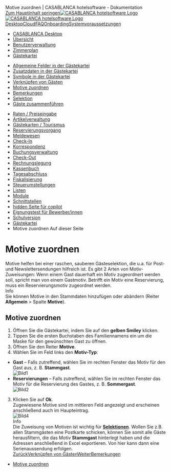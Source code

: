 Motive zuordnen | CASABLANCA hotelsoftware - Dokumentation  
[Zum Hauptinhalt springen](https://docs.casablanca.at/desktop/guest_profile/assing_motifs/#__docusaurus_skipToContent_fallback)[![CASABLANCA hotelsoftware Logo](https://docs.casablanca.at/img/logo.png) ![CASABLANCA hotelsoftware Logo](https://docs.casablanca.at/img/Casablanca_LOGO_2022_neg.png)](https://docs.casablanca.at/) [Desktop](https://docs.casablanca.at/desktop/desktop/)[Cloud](https://docs.casablanca.at/cloud/cloud_systems/)[FAQ](https://docs.casablanca.at/faq)[Onboarding](https://docs.casablanca.at/onboarding/fiscalization)[Systemvoraussetzungen](https://docs.casablanca.at/system_requirements)  
* [CASABLANCA Desktop](https://docs.casablanca.at/desktop/desktop/)
* [Übersicht](https://docs.casablanca.at/desktop/interface/)
* [Benutzerverwaltung](https://docs.casablanca.at/desktop/user_management/)
* [Zimmerplan](https://docs.casablanca.at/desktop/room_plan/)
* [Gästekartei](https://docs.casablanca.at/desktop/guest_profile/)
+ [Allgemeine Felder in der Gästekartei](https://docs.casablanca.at/desktop/guest_profile/common_settings)
+ [Zusatzdaten in der Gästekartei](https://docs.casablanca.at/desktop/guest_profile/additional_data)
+ [Symbole in der Gästekartei](https://docs.casablanca.at/desktop/guest_profile/guest_symbols)
+ [Verknüpfen von Gästen](https://docs.casablanca.at/desktop/guest_profile/contact_persons)
+ [Motive zuordnen](https://docs.casablanca.at/desktop/guest_profile/assing_motifs)
+ [Bemerkungen](https://docs.casablanca.at/desktop/guest_profile/remarks)
+ [Selektion](https://docs.casablanca.at/desktop/guest_profile/selection)
+ [Gäste zusammenführen](https://docs.casablanca.at/desktop/guest_profile/guest_duplicates)
* [Raten / Preiseingabe](https://docs.casablanca.at/desktop/raten/)
* [Artikelverwaltung](https://docs.casablanca.at/desktop/articles/)
* [Gästekarten / Tourismus](https://docs.casablanca.at/desktop/guest_cards/)
* [Reservierungsvorgang](https://docs.casablanca.at/desktop/reservation_process/)
* [Meldewesen](https://docs.casablanca.at/desktop/registration/)
* [Check-In](https://docs.casablanca.at/desktop/check_in/)
* [Korrespondenz](https://docs.casablanca.at/desktop/correspondence/)
* [Buchungsverwaltung](https://docs.casablanca.at/desktop/account/)
* [Check-Out](https://docs.casablanca.at/desktop/check-out/)
* [Rechnungslegung](https://docs.casablanca.at/desktop/accounting/)
* [Kassenbuch](https://docs.casablanca.at/desktop/cashbook/)
* [Tagesabschluss](https://docs.casablanca.at/desktop/daily_closing/)
* [Fiskalisierung](https://docs.casablanca.at/desktop/fiscalization/)
* [Steuerumstellungen](https://docs.casablanca.at/desktop/tax_changes/)
* [Listen](https://docs.casablanca.at/desktop/lists/)
* [Module](https://docs.casablanca.at/desktop/module/)
* [Schnittstellen](https://docs.casablanca.at/desktop/interfaces/)
* [hidden Seite für copilot](https://docs.casablanca.at/desktop/hidden_copilot)
* [Eignungstest für Bewerber/innen](https://docs.casablanca.at/desktop/qualification)
* [Schulversion](https://docs.casablanca.at/desktop/schoolversion)  
* [Gästekartei](https://docs.casablanca.at/desktop/guest_profile/)
* Motive zuordnen
Auf dieser Seite

# Motive zuordnen  
Motive helfen bei einer raschen, sauberen Gästeselektion, die u.a. für Post- und Newslettersendungen hilfreich ist. Es gibt 2 Arten von Motiv-Zuweisungen: Wenn einem Gast dauerhaft ein Motiv zugeordnert werden soll, spricht man von einem Gastmotiv. Betrifft ein Motiv eine Reservierung, muss ein Reservierungsmotiv zugeordnet werden.  
Info  
Sie können Motive in den Stammdaten hinzufügen oder abändern (Reiter **Allgemein** > Spalte **Motive**).

## Motive zuordnen[](https://docs.casablanca.at/desktop/guest_profile/assing_motifs/#motive-zuordnen "Direkter Link zu Motive zuordnen")  
1. Öffnen Sie die Gästekartei, indem Sie auf den **gelben Smiley** klicken.
2. Tippen Sie die ersten Buchstaben des Familiennamens ein um die Maske für den gewünschten Gast zu öffnen.
3. Öffnen Sie den Reiter **Motive**.
4. Wählen Sie im Feld links den **Motiv-Typ**:
* **Gast** – Falls zutreffend, wählen Sie im rechten Fenster das Motiv für den Gast aus, z. B. **Stammgast**.  
![Bild1](https://docs.casablanca.at/assets/images/motiv_gast-fafcdb321631fa82856b9e3fc7fd7751.png "Motiv Gast")  
* **Reservierungen** – Falls zutreffend, wählen Sie im rechten Fenster das Motiv für die Reservierung des Gastes, z. B. **Sommergast**.  
![Bild2](https://docs.casablanca.at/assets/images/motiv_res-d24d6beb4ca5361b8b167e70637f2db3.png "Motiv Reservierung")  
3. Klicken Sie auf **Ok**.  
Zugewiesene Motive sind im mittleren Feld angezeigt und erscheinen anschließend auch im Haupteintrag.  
![Bild4](https://docs.casablanca.at/assets/images/motiv-c6c9f05206a26ef5cec5282568e7dae7.png "Motiv Stammdaten")  
Info  
Die Zuweisung von Motiven ist wichtig für **[Selektionen](https://docs.casablanca.at/desktop/guest_profile/selection)**. Wollen Sie z.B. allen Stammgästen eine Postkarte schicken, können Sie somit alle Gäste herausfiltern, die das Motiv **Stammgast** hinterlegt haben und die Adressen anschließend in Excel exportieren. Von hier kann dann eine Serienaussendung erfolgen.  
[ZurückVerknüpfen von Gästen](https://docs.casablanca.at/desktop/guest_profile/contact_persons)[WeiterBemerkungen](https://docs.casablanca.at/desktop/guest_profile/remarks)  
* [Motive zuordnen](https://docs.casablanca.at/desktop/guest_profile/assing_motifs/#motive-zuordnen)